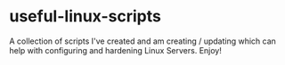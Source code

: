 # useful-linux-scripts
A collection of scripts I've created and am creating / updating which can help with configuring and hardening Linux Servers. Enjoy!
